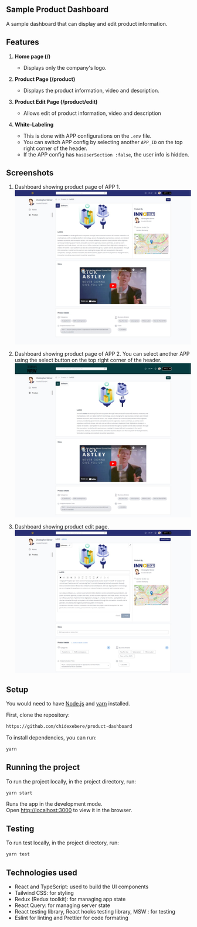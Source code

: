 ## Sample Product Dashboard

A sample dashboard that can display and edit product information.

## Features

1. **Home page (/)**

   - Displays only the company's logo.

2. **Product Page (/product)**

   - Displays the product information, video and description.

3. **Product Edit Page (/product/edit)**

   - Allows edit of product information, video and description

4. **White-Labeling**

   - This is done with APP configurations on the `.env` file.
   - You can switch APP config by selecting another `APP_ID` on the top right corner of the header.
   - If the APP config has `hasUserSection :false`, the user info is hidden.

## Screenshots

1. Dashboard showing product page of APP 1.
   ![dashboard product page of APP 1](./public/screenshots/app1.jpg)

2. Dashboard showing product page of APP 2. You can select another APP using the select button on the top right corner of the header.
   ![dashboard product page of APP 2](./public/screenshots/app2.jpg)

3. Dashboard showing product edit page.
   ![dashboard product edit page ](./public/screenshots/edit.jpg)

## Setup

You would need to have [Node.js](https://nodejs.org/en/) and [yarn](https://yarnpkg.com/) installed.

First, clone the repository:

```bash
https://github.com/chidexebere/product-dashboard
```

To install dependencies, you can run:

```bash
yarn
```

## Running the project

To run the project locally, in the project directory, run:

```bash
yarn start
```

Runs the app in the development mode.<br />
Open [http://localhost:3000](http://localhost:3000) to view it in the browser.

## Testing

To run test locally, in the project directory, run:

```bash
yarn test
```

## Technologies used

- React and TypeScript: used to build the UI components
- Tailwind CSS: for styling
- Redux (Redux toolkit): for managing app state
- React Query: for managing server state
- React testing library, React hooks testing library, MSW : for testing
- Eslint for linting and Prettier for code formating
